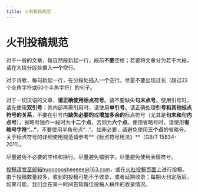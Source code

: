 ```yaml
---
title: 火刊投稿规范
---
```


# 火刊投稿规范

对于一般的文章，每自然段新起一行，段前**不要**空格；若要将文章分为若干大段，请在大段分段处插入**一个**空行。

对于诗歌，每句新起一行，在分段处插入**一个**空行。尽量不要出现过长（超过22个全角字符或60个半角字符）的句子。

对于一切汉语的文章，**请正确使用标点符号**。请不要缺失**句末点号**。使用引号时，请先使用**双引号**；其内部再需引用时，请使用**单引号**。请正确处理**引号和其他标点符号的关系**，不要在引号内**缺失必要的**或**增加多余的**标点符号（尤其是**句末和句内点号**）。省略号独作一段时为**十二个点**，否则为**六个点**。使用省略号时，请使用**省略号字符“…”**，不要使用半角句点“...”。如非必要，请避免使用**三个点**的省略号。关于标点符号的详细使用规范请参考**《标点符号用法》**（GB/T 15834-2011）。

尽量避免不必要的空格和换行。尽量避免错别字。尽量避免使用表情符号。

投稿请发至邮箱huooooosheeeee@163.com，或在[火社投稿页面]({{site.baseurl}}/)上进行投稿。由于投稿数量较多，收到的投稿可能不予收录，或者延期收录；每期火刊定版后，如果可能，我们会在第一时间告知每位投稿人稿件的收录情况。
